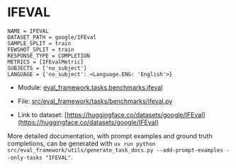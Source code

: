 # IFEVAL

````
NAME = IFEVAL
DATASET_PATH = google/IFEval
SAMPLE_SPLIT = train
FEWSHOT_SPLIT = train
RESPONSE_TYPE = COMPLETION
METRICS = [IFEvalMetric]
SUBJECTS = ['no_subject']
LANGUAGE = {'no_subject': <Language.ENG: 'English'>}
````

- Module: [eval_framework.tasks.benchmarks.ifeval](eval_framework.tasks.benchmarks.ifeval)

- File: [src/eval_framework/tasks/benchmarks/ifeval.py](../../src/eval_framework/tasks/benchmarks/ifeval.py)

- Link to dataset: [https://huggingface.co/datasets/google/IFEval](https://huggingface.co/datasets/google/IFEval)

More detailed documentation, with prompt examples and ground truth completions, can be generated with `uv run python src/eval_framework/utils/generate_task_docs.py --add-prompt-examples --only-tasks "IFEVAL"`.
